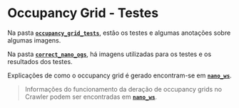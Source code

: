 # Occupancy Grid - Testes

Na pasta [**`occupancy_grid_tests`**](./occupancy_grid_tests), estão os testes e algumas anotações sobre algumas imagens.

Na pasta [**`correct_nano_ogs`**](./correct_nano_ogs), há imagens utilizadas para os testes e os resultados dos testes.

Explicações de como o occupancy grid é gerado encontram-se em  [**`nano_ws`**](../nano_ws/).

> Informações do funcionamento da deração de occupancy grids no Crawler podem ser encontradas em [**`nano_ws`**](../nano_ws/).